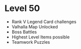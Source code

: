 # Level 50

* Rank V Legend Card challenges
* Valhalla Map Unlocked
* Boss Battles
* Highest Level Items possible
* Teamwork Puzzles
